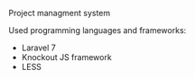 <p>Project managment system</p>
<p>Used programming languages and frameworks:</p>
<ul>
  <li>Laravel 7</li>
  <li>Knockout JS framework</li>
  <li>LESS</li>
</ul>